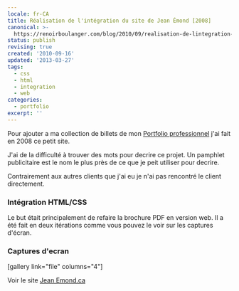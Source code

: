 ```yaml
---
locale: fr-CA
title: Réalisation de l'intégration du site de Jean Émond [2008]
canonical: >-
  https://renoirboulanger.com/blog/2010/09/realisation-de-lintegration-du-site-de-jean-emond-2008/
status: publish
revising: true
created: '2010-09-16'
updated: '2013-03-27'
tags:
  - css
  - html
  - integration
  - web
categories:
  - portfolio
excerpt: ''
---
```


<p>Pour ajouter a ma collection de billets de mon <a href="/blog/categorie/portfolio">Portfolio professionnel</a> j'ai fait en 2008 ce petit site.</p>

<p> J'ai de la difficulté à trouver des mots pour decrire ce projet. Un pamphlet publicitaire est le nom le plus près de ce que je peit utiliser pour decrire.</p>

<p>Contrairement aux autres clients que j'ai eu je n'ai pas rencontré le client directement.  </p>

<h3>Intégration HTML/CSS</h3>
<p>Le but était principalement de refaire la brochure PDF en version web. Il a été fait en deux itérations comme vous pouvez le voir sur les captures d'écran.</p>

<h3>Captures d'ecran</h3>
[gallery link="file" columns="4"]

<p>Voir le site <a href="http://jeanemond.ca">Jean Emond.ca</a></p>